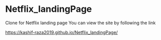 # Netflix_landingPage
Clone for Netflix landing page
You can view the site by following the link

https://kashif-raza2019.github.io/Netflix_landingPage/ 
